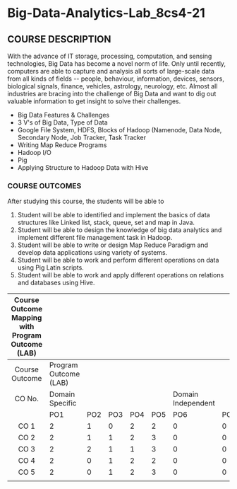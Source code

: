 # Big-Data-Analytics-Lab_8cs4-21

## COURSE DESCRIPTION

With the advance of IT storage, processing, computation, and sensing technologies, Big Data has become a novel norm of life. Only until recently, computers are able to capture and analysis all sorts of large-scale data from all kinds of fields -- people, behaviour, information, devices, sensors, biological signals, finance, vehicles, astrology, neurology, etc. Almost all industries are bracing into the challenge of Big Data and want to dig out valuable information to get insight to solve their challenges.

- Big Data Features & Challenges 
- 3 V's of Big Data, Type of Data 
- Google File System, HDFS, Blocks of Hadoop (Namenode, Data Node, Secondary Node, Job Tracker, Task Tracker 
- Writing Map Reduce Programs
- Hadoop I/O
- Pig
- Applying Structure to Hadoop Data with Hive

### COURSE OUTCOMES

After studying this course, the students will be able to

1. Student will be able to identified and implement the basics of data structures like Linked list, stack, queue, set and map in Java.
2. Student will be able to design the knowledge of big data analytics and implement different file management task in Hadoop.
3. Student will be able to write or design Map Reduce Paradigm and develop data applications using variety of systems.
4. Student will be able to work and perform different operations on data using Pig Latin scripts.
5. Student will be able to work and apply different operations on relations and databases using Hive.

| Course Outcome Mapping with Program Outcome (LAB) |                       |     |     |     |     |                    |     |     |     |      |      |      |      |      |      |
|:-------------------------------------------------:|-----------------------|-----|-----|-----|-----|--------------------|-----|-----|-----|------|------|------|------|------|------|
|                   Course Outcome                  | Program Outcome (LAB) |     |     |     |     |                    |     |     |     |      |      |      |      |      |      |
| CO No.                                            |    Domain Specific    |     |     |     |     | Domain Independent |     |     |     |      |      |      |  PSO |      |      |
|                                                   |          PO1          | PO2 | PO3 | PO4 | PO5 |         PO6        | PO7 | PO8 | PO9 | PO10 | PO11 | PO12 | PSO1 | PSO2 | PSO3 |
| CO 1                                              |           2           |  1  |  0  |  2  |  2  |          0         |  0  |  0  |  0  |   0  |   0  |   2  |   3  |   2  |   0  |
| CO 2                                              |           2           |  1  |  1  |  2  |  3  |          0         |  0  |  0  |  2  |   0  |   2  |   2  |   0  |   2  |   0  |
| CO 3                                              |           2           |  2  |  1  |  1  |  3  |          0         |  0  |  0  |  0  |   0  |   2  |   2  |   0  |   2  |   0  |
| CO 4                                              |           2           |  0  |  1  |  2  |  2  |          0         |  0  |  0  |  1  |   0  |   1  |   2  |   3  |   2  |   0  |
| CO 5                                              |           2           |  0  |  1  |  2  |  3  |          0         |  0  |  0  |  2  |   0  |   2  |   2  |   3  |   2  |   0  |
|                                                   |                       |     |     |     |     |                    |     |     |     |      |      |      |      |      |      |
